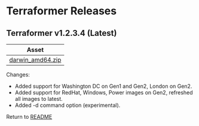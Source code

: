# Terraformer Releases

## Terraformer v1.2.3.4 (Latest)

| Asset |
| --- |
| [darwin_amd64.zip](https://github.com/ibm-cloud-architecture/terraformer/raw/master/releases/download/v1.2.3.4/darwin_amd64.zip) |

Changes:
- Added support for Washington DC on Gen1 and Gen2, London on Gen2.
- Added support for RedHat, Windows, Power images on Gen2, refreshed all images to latest.
- Added -d command option (experimental).

Return to [README](/README.md)
